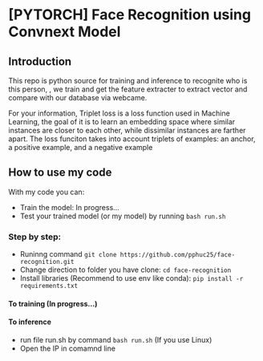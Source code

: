 # [PYTORCH] Face Recognition using Convnext Model

## Introduction
This repo is python source for training and inference to recognite who is this person, , we train and get the feature extracter to extract vector and compare with our database via webcame.

For your information, Triplet loss is a loss function used in Machine Learning, the goal of it is to learn an embedding space where similar instances are closer to each other, while dissimilar instances are farther apart. The loss funciton takes into account triplets of examples: an anchor, a positive example, and a negative example

## How to use my code
With my code you can:
- Train the model: In progress...
- Test your trained model (or my model) by running `bash run.sh`


### Step by step:
- Runinng command `git clone https://github.com/pphuc25/face-recognition.git`
- Change direction to folder you have clone: `cd face-recognition`
- Install libraries (Recommend to use env like conda): `pip install -r requirements.txt`

#### To training (In progress...)

#### To inference
- run file run.sh by command `bash run.sh` (If you use Linux)
- Open the IP in comamnd line